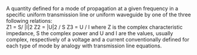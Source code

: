 A quantity defined for a mode of propagation at a given frequency in a specific uniform transmission line or uniform waveguide by one of the three following relations:  
Z1 = S/ |I|2
Z2 = |U|2 / S
Z3 = U / I
where Z is the complex characteristic impedance, S the complex power and U and I are the values, usually complex, respectively of a voltage and a current conventionally defined for each type of mode by analogy with transmission line equations.
